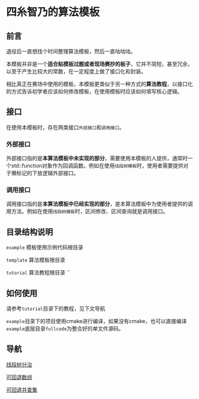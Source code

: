 # 四糸智乃的算法模板

## 前言

退役后一直想找个时间整理算法模板，然后一直咕咕咕。

本模板并非是一个**适合贴模板过题或者现场赛抄的板子**，它并不简短，甚至冗余，以至于产生比较大的常数，在一定程度上做了接口化和封装。

相比真正在赛场中使用的模板，本模板更类似于另一种方式的**算法教程**，以接口化的方式告诉初学者应该如何修改模板，在使用模板时应该如何填写核心逻辑。

## 接口

在使用本模板时，存在两类接口`外部接口`和`调用接口`。

### 外部接口

外部接口指的是**本算法模板中未实现的部分**，需要使用本模板的人提供，通常时一个std::function对象作为回调函数。例如在使用`线段树模板`时，使用者需要提供对于懒标记的下放逻辑外部接口。

### 调用接口

调用接口指的是**本算法模板中已经实现的部分**，是本算法模板中为使用者提供的调用方法。例如在使用`线段树模板`时，区间修改、区间查询就是调用接口。

## 目录结构说明

`example` 模板使用示例代码根目录

`template` 算法模板根目录

`tutorial` 算法教程根目录
``

## 如何使用

请参考`tutorial`目录下的教程，见下文导航

`example`目录下的项目使用cmake进行编译，如果没有cmake，也可以直接编译`example`底层目录`fullcode`为整合好的单文件源码。

## 导航


[线段树分治](./tutorial/segmentTreeDivide/README.md)

[可回退数组]()

[可回退并查集]()

